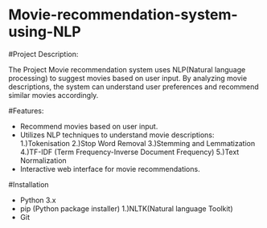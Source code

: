# Movie-recommendation-system-using-NLP
#Project Description:

The Project Movie recommendation system uses NLP(Natural language processing) to suggest movies based on user input. By analyzing movie descriptions, the system can understand user preferences and recommend similar movies accordingly.

#Features:
- Recommend movies based on user input.
- Utilizes NLP techniques to understand movie descriptions:
  1.)Tokenisation
  2.)Stop Word Removal
  3.)Stemming and Lemmatization
  4.)TF-IDF (Term Frequency-Inverse Document Frequency)
  5.)Text Normalization
- Interactive web interface for movie recommendations.

#Installation
- Python 3.x
- pip (Python package installer)
  1.)NLTK(Natural language Toolkit)
- Git


